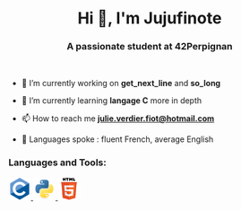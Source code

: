 <h1 align="center">Hi 👋, I'm Jujufinote</h1>
<h3 align="center">A passionate student at 42Perpignan</h3>
<br>

- 🔭 I’m currently working on **get_next_line** and **so_long**

- 🌱 I’m currently learning **langage C** more in depth

- 📫 How to reach me **julie.verdier.fiot@hotmail.com**

- 👅 Languages spoke : fluent French, average English

<h3 align="left">Languages and Tools:</h3>
<p align="left"> <a href="https://www.cprogramming.com/" target="_blank" rel="noreferrer"> <img src="https://raw.githubusercontent.com/devicons/devicon/master/icons/c/c-original.svg" alt="c" width="40" height="40"/> </a> <a href="https://www.python.org" target="_blank" rel="noreferrer"> <img src="https://raw.githubusercontent.com/devicons/devicon/master/icons/python/python-original.svg" alt="python" width="40" height="40"/> </a> <a href="https://www.w3.org/html/" target="_blank" rel="noreferrer"> <img src="https://raw.githubusercontent.com/devicons/devicon/master/icons/html5/html5-original-wordmark.svg" alt="html5" width="40" height="40"/> </a> </p>

<!---
Jujufinote/Jujufinote is a ✨ special ✨ repository because its `README.md` (this file) appears on your GitHub profile.
You can click the Preview link to take a look at your changes.
--->
